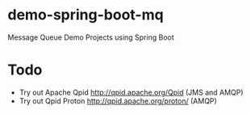 # demo-spring-boot-mq
Message Queue Demo Projects using Spring Boot

# Todo 
*  Try out Apache Qpid http://qpid.apache.org/Qpid (JMS and AMQP)
*  Try out Qpid Proton http://qpid.apache.org/proton/ (AMQP)
